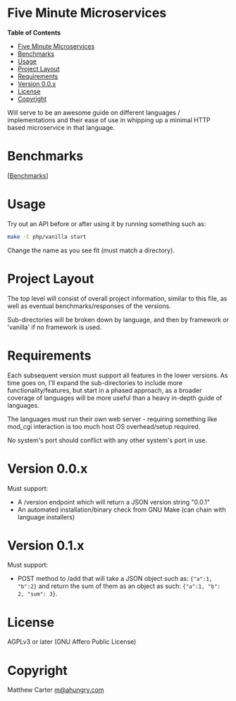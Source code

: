 # Five Minute Microservices

<!-- markdown-toc start - Don't edit this section. Run M-x markdown-toc-refresh-toc -->
**Table of Contents**

- [Five Minute Microservices](#five-minute-microservices)
- [Benchmarks](#benchmarks)
- [Usage](#usage)
- [Project Layout](#project-layout)
- [Requirements](#requirements)
- [Version 0.0.x](#version-00x)
- [License](#license)
- [Copyright](#copyright)

<!-- markdown-toc end -->


Will serve to be an awesome guide on different languages /
implementations and their ease of use in whipping up a minimal
HTTP based microservice in that language.

# Benchmarks

[[Benchmarks](BENCH.md)]

# Usage

Try out an API before or after using it by running something such as:

```sh
make -C php/vanilla start
```

Change the name as you see fit (must match a directory).

# Project Layout

The top level will consist of overall project information, similar to
this file, as well as eventual benchmarks/responses of the versions.

Sub-directories will be broken down by language, and then by framework
or 'vanilla' if no framework is used.

# Requirements

Each subsequent version must support all features in the lower
versions.  As time goes on, I'll expand the sub-directories to include
more functionality/features, but start in a phased approach, as a
broader coverage of languages will be more useful than a heavy
in-depth guide of languages.

The languages must run their own web server - requiring something like
mod_cgi interaction is too much host OS overhead/setup required.

No system's port should conflict with any other system's port in use.

# Version 0.0.x

Must support:

- A /version endpoint which will return a JSON version string "0.0.1"
- An automated installation/binary check from GNU Make (can chain with language installers)

# Version 0.1.x

Must support:

- POST method to /add that will take a JSON object such as: `{"a":1,
  "b":2}` and return the sum of them as an object as such: `{"a":1,
  "b": 2, "sum": 3}`.

# License

AGPLv3 or later (GNU Affero Public License)

# Copyright

Matthew Carter <m@ahungry.com>
